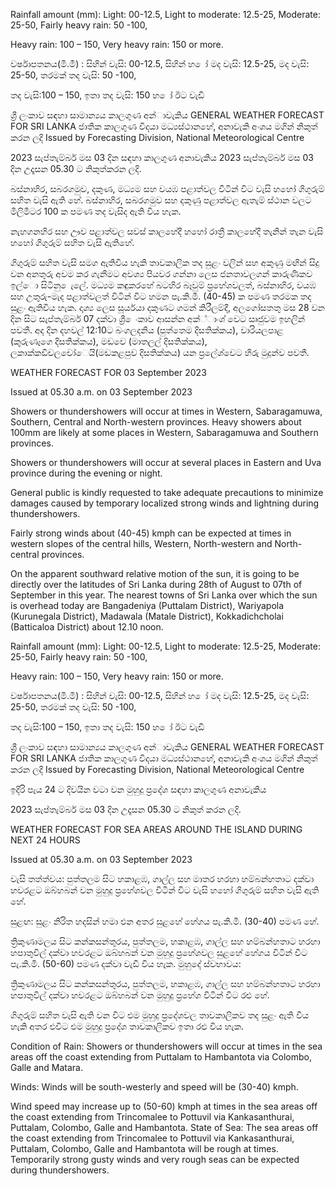 Rainfall amount (mm): Light: 00-12.5, Light to moderate: 12.5-25, Moderate: 25-50, Fairly heavy rain: 50 -100,

Heavy rain: 100 – 150, Very heavy rain: 150 or more.

වර්ෂාපතනය(මි.මී) : සිහින් වැසි: 00-12.5, සිහින් හ ෝ මද වැසි: 12.5-25, මද වැසි: 25-50, තරමක් තද වැසි: 50 -100,

තද වැසි:100 – 150, ඉතා තද වැසි: 150 හ ෝ ඊට වැඩි

ශ්‍රී ලංකාව සඳහා සාමාන්‍යය කාලගුණ අන්‍ාවැකිය GENERAL WEATHER FORECAST FOR SRI LANKA ජාතික කාලගුණ විදයා මධ්‍යස්ථානහේ, අනාවැකි අංශය මගින් නිකුත් කරන ලදි Issued by Forecasting Division, National Meteorological Centre

2023 සැප්තැම්බර් මස 03 දින සඳහා කාලගුණ අනාවැකිය 2023 සැප්තැම්බර් මස 03 දින උදෑසන 05.30 ට නිකුත්කරන ලදි.

බස්නාහිර, සබරගමුව, දකුණ, මධ්‍යම සහ වයඹ පළාත්වල විටින් විට වැසි හහෝ ගිගුරුම් සහිත වැසි ඇති හේ. බස්නාහිර, සබරගමුව සහ දකුණු පළාත්වල ඇතැම් ස්ථාන වලට මිලිමීටර 100 ක පමණ තද වැසිද ඇති විය හැක.

නැහගනහිර සහ ඌව පළාත්වල සවස් කාලහේදී හහෝ රාත්‍රී කාලහේදී තැනින් තැන වැසි හහෝ ගිගුරුම් සහිත වැසි ඇතිහේ.

ගිගුරුම් සහිත වැසි සමග ඇතිවිය හැකි තාවකාලික තද සුළං වලින් සහ අකුණු මඟින් සිදු වන අනතුරු අවම කර ගැනීමට අවශ්‍ය පියවර ගන්නා ලෙස ජනතාවලගන් කාරුණිකව ඉල්ො සිටිනු ෙැලේ. මධ්‍යම කඳුකරහේ බටහිර බෑවුම් ප්‍රහේශවලත්, බස්නාහිර, වයඹ සහ උතුරු-මැද පළාත්වලත් විටින් විට හමන පැ.කි.මී. (40-45) ක පමණ තරමක තද සුළං ඇතිවිය හැක. දෘශ්‍ය ලෙස සූර්යයා දකුණට ගමන් කිරීලම්දී, අලගෝසතතු මස 28 වන දින සිට සැප්තැම්බර් 07 දක්වා ශ්‍රී ෙංකාව ආසන්න අක්්ාංශ්‍ වෙට සෘජුවම ඉහලින් පවතී. අද දින දහවල් 12:10ට බංගලදනිය (පුත්තෙම දිසතික්කය), වාරියලපාළ (කුරුණෑගෙ දිසතික්කය), මඩවෙ (මාතලල් දිසතික්කය), ලකාක්කඩිචලචෝෙයි(මඩකළපුව දිසතික්කය) යන ප්‍රලේශ්‍වෙට හිරු මුදුන්ව පවතී.

WEATHER FORECAST FOR 03 September 2023

Issued at 05.30 a.m. on 03 September 2023

Showers or thundershowers will occur at times in Western, Sabaragamuwa, Southern, Central and North-western provinces. Heavy showers about 100mm are likely at some places in Western, Sabaragamuwa and Southern provinces.

Showers or thundershowers will occur at several places in Eastern and Uva province during the evening or night.

General public is kindly requested to take adequate precautions to minimize damages caused by temporary localized strong winds and lightning during thundershowers.

Fairly strong winds about (40-45) kmph can be expected at times in western slopes of the central hills, Western, North-western and North-central provinces.

On the apparent southward relative motion of the sun, it is going to be directly over the latitudes of Sri Lanka during 28th of August to 07th of September in this year. The nearest towns of Sri Lanka over which the sun is overhead today are Bangadeniya (Puttalam District), Wariyapola (Kurunegala District), Madawala (Matale District), Kokkadichcholai (Batticaloa District) about 12.10 noon.

Rainfall amount (mm): Light: 00-12.5, Light to moderate: 12.5-25, Moderate: 25-50, Fairly heavy rain: 50 -100,

Heavy rain: 100 – 150, Very heavy rain: 150 or more.

වර්ෂාපතනය(මි.මී) : සිහින් වැසි: 00-12.5, සිහින් හ ෝ මද වැසි: 12.5-25, මද වැසි: 25-50, තරමක් තද වැසි: 50 -100,

තද වැසි:100 – 150, ඉතා තද වැසි: 150 හ ෝ ඊට වැඩි

ශ්‍රී ලංකාව සඳහා සාමාන්‍යය කාලගුණ අන්‍ාවැකිය GENERAL WEATHER FORECAST FOR SRI LANKA ජාතික කාලගුණ විදයා මධ්‍යස්ථානහේ, අනාවැකි අංශය මගින් නිකුත් කරන ලදි Issued by Forecasting Division, National Meteorological Centre

ඉදිරි පැය 24 ට දිවයින වටා වන මුහුදු ප්‍රදේශ සඳහා කාලගුණ අනාවැකිය

2023 සැප්තැම්බර් මස 03 දින උදෑසන 05.30 ට නිකුත් කරන ලදි.

WEATHER FORECAST FOR SEA AREAS AROUND THE ISLAND DURING NEXT 24 HOURS

Issued at 05.30 a.m. on 03 September 2023

වැසි තත්ත්වය: පුත්තලම සිට හකාළඹ, ගාල්ල සහ මාතර හරහා හම්බන්හතාට දක්වා හවරළට ඔබ්හබන් වන මුහුදු ප්‍රහේශවල විටින් විට වැසි හහෝ ගිගුරුම් සහිත වැසි ඇති හේ.

සුළඟ: සුළං නිරිත හදසින් හමා එන අතර සුළහේ හේගය පැ.කි.මී. (30-40) පමණ හේ.

ත්‍රිකුණාමලය සිට කන්කසන්තුරය, පුත්තලම, හකාළඹ, ගාල්ල සහ හම්බන්හතාට හරහා හපාතුවිල් දක්වා හවරළට ඔබ්හබන් වන මුහුදු ප්‍රහේශවල සුළහේ හේගය විටින් විට පැ.කි.මී. (50-60) පමණ දක්වා වැඩි විය හැක. මුහුදේ ස්වභාවය:

ත්‍රිකුණාමලය සිට කන්කසන්තුරය, පුත්තලම, හකාළඹ, ගාල්ල සහ හම්බන්හතාට හරහා හපාතුවිල් දක්වා හවරළට ඔබ්හබන් වන මුහුදු ප්‍රහේශ විටින් විට රළු හේ.

ගිගුරුම් සහිත වැසි ඇති වන විට එම මුහුදු ප්‍රදේශවල තාවකාලිකව තද සුළං ඇති විය හැකි අතර එවිට එම මුහුදු ප්‍රදේශ තාවකාලිකව ඉතා රළු විය හැක.

Condition of Rain: Showers or thundershowers will occur at times in the sea areas off the coast extending from Puttalam to Hambantota via Colombo, Galle and Matara.

Winds: Winds will be south-westerly and speed will be (30-40) kmph.

Wind speed may increase up to (50-60) kmph at times in the sea areas off the coast extending from Trincomalee to Pottuvil via Kankasanthurai, Puttalam, Colombo, Galle and Hambantota. State of Sea: The sea areas off the coast extending from Trincomalee to Pottuvil via Kankasanthurai, Puttalam, Colombo, Galle and Hambantota will be rough at times. Temporarily strong gusty winds and very rough seas can be expected during thundershowers.